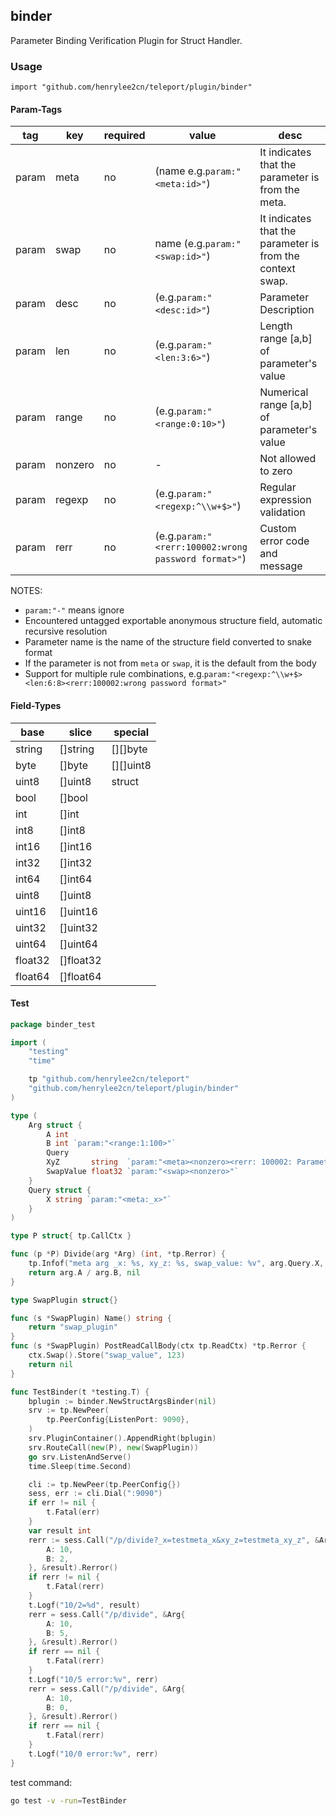## binder

Parameter Binding Verification Plugin for Struct Handler.

### Usage

`import "github.com/henrylee2cn/teleport/plugin/binder"`

#### Param-Tags

tag   |   key    | required |     value     |   desc
------|----------|----------|---------------|----------------------------------
param |   meta    | no |  (name e.g.`param:"<meta:id>"`)  | It indicates that the parameter is from the meta.
param |   swap    | no |   name (e.g.`param:"<swap:id>"`)  | It indicates that the parameter is from the context swap.
param |   desc   |      no      |     (e.g.`param:"<desc:id>"`)   | Parameter Description
param |   len    |      no      |   (e.g.`param:"<len:3:6>"`)  | Length range [a,b] of parameter's value
param |   range  |      no      |   (e.g.`param:"<range:0:10>"`)   | Numerical range [a,b] of parameter's value
param |  nonzero |      no      |    -    | Not allowed to zero
param |  regexp  |      no      |   (e.g.`param:"<regexp:^\\w+$>"`)  | Regular expression validation
param |   rerr   |      no      |(e.g.`param:"<rerr:100002:wrong password format>"`)| Custom error code and message

NOTES:

* `param:"-"` means ignore
* Encountered untagged exportable anonymous structure field, automatic recursive resolution
* Parameter name is the name of the structure field converted to snake format
* If the parameter is not from `meta` or `swap`, it is the default from the body
* Support for multiple rule combinations, e.g.`param:"<regexp:^\\w+$><len:6:8><rerr:100002:wrong password format>"`

#### Field-Types

base    |   slice    | special
--------|------------|------------
string  |  []string  | [][]byte
byte    |  []byte    | [][]uint8
uint8   |  []uint8   | struct
bool    |  []bool    |
int     |  []int     |
int8    |  []int8    |
int16   |  []int16   |
int32   |  []int32   |
int64   |  []int64   |
uint8   |  []uint8   |
uint16  |  []uint16  |
uint32  |  []uint32  |
uint64  |  []uint64  |
float32 |  []float32 |
float64 |  []float64 |


#### Test

```go
package binder_test

import (
	"testing"
	"time"

	tp "github.com/henrylee2cn/teleport"
	"github.com/henrylee2cn/teleport/plugin/binder"
)

type (
	Arg struct {
		A int
		B int `param:"<range:1:100>"`
		Query
		XyZ       string  `param:"<meta><nonzero><rerr: 100002: Parameter cannot be empty>"`
		SwapValue float32 `param:"<swap><nonzero>"`
	}
	Query struct {
		X string `param:"<meta:_x>"`
	}
)

type P struct{ tp.CallCtx }

func (p *P) Divide(arg *Arg) (int, *tp.Rerror) {
	tp.Infof("meta arg _x: %s, xy_z: %s, swap_value: %v", arg.Query.X, arg.XyZ, arg.SwapValue)
	return arg.A / arg.B, nil
}

type SwapPlugin struct{}

func (s *SwapPlugin) Name() string {
	return "swap_plugin"
}
func (s *SwapPlugin) PostReadCallBody(ctx tp.ReadCtx) *tp.Rerror {
	ctx.Swap().Store("swap_value", 123)
	return nil
}

func TestBinder(t *testing.T) {
	bplugin := binder.NewStructArgsBinder(nil)
	srv := tp.NewPeer(
		tp.PeerConfig{ListenPort: 9090},
	)
	srv.PluginContainer().AppendRight(bplugin)
	srv.RouteCall(new(P), new(SwapPlugin))
	go srv.ListenAndServe()
	time.Sleep(time.Second)

	cli := tp.NewPeer(tp.PeerConfig{})
	sess, err := cli.Dial(":9090")
	if err != nil {
		t.Fatal(err)
	}
	var result int
	rerr := sess.Call("/p/divide?_x=testmeta_x&xy_z=testmeta_xy_z", &Arg{
		A: 10,
		B: 2,
	}, &result).Rerror()
	if rerr != nil {
		t.Fatal(rerr)
	}
	t.Logf("10/2=%d", result)
	rerr = sess.Call("/p/divide", &Arg{
		A: 10,
		B: 5,
	}, &result).Rerror()
	if rerr == nil {
		t.Fatal(rerr)
	}
	t.Logf("10/5 error:%v", rerr)
	rerr = sess.Call("/p/divide", &Arg{
		A: 10,
		B: 0,
	}, &result).Rerror()
	if rerr == nil {
		t.Fatal(rerr)
	}
	t.Logf("10/0 error:%v", rerr)
}
```

test command:

```sh
go test -v -run=TestBinder
```